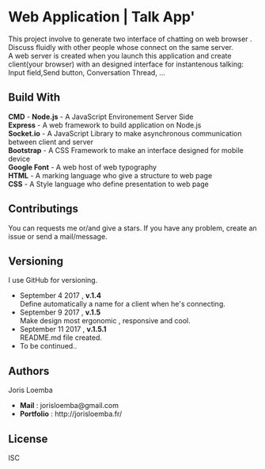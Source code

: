# Web Application | Talk App'

This project involve to generate two interface of chatting on web browser . Discuss fluidly with other people whose connect on the same server.
<br>A web server is created when you launch this application and create client(your browser) with an designed interface for instantenous talking:
Input field,Send button, Conversation Thread, ...


## Build With

<b>CMD</b> -
<b>Node.js</b> - A JavaScript Environement Server Side<br>
<b>Express</b> - A web framework to build application on Node.js<br>
<b>Socket.io</b> - A JavaScript Library to make asynchronous communication between client and server<br>
<b>Bootstrap</b> - A CSS Framework to make an interface designed for mobile device<br>
<b>Google Font</b> - A web host of web typography<br>
<b>HTML</b> - A marking language who give a structure to web page<br>
<b>CSS</b> - A Style language who define presentation to web page<br>


## Contributings

You can requests me or/and give a stars. If you have any problem, create an issue or send a mail/message.

## Versioning

I use GitHub for versioning.<br>
<ul>
  <li>September 4 2017 , <b>v.1.4</b>
    <br>
  Define automatically a name for a client when he's connecting.
  </li>
  <li>September 9 2017 , <b>v.1.5</b>
  <br>
  Make design most ergonomic , responsive and cool.</li>
  <li>September 11 2017 , <b>v.1.5.1</b>
  <br>
  README.md file created.</li>
  <li>To be continued..</li>
</ul>

## Authors

Joris Loemba
<ul>
  <li><b>Mail</b> : jorisloemba@gmail.com</li>
  <li><b>Portfolio</b> : http://jorisloemba.fr/</li>
</ul>

## License

ISC
